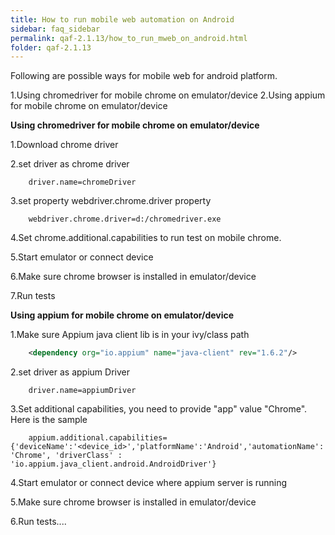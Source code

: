 ```yaml
---
title: How to run mobile web automation on Android
sidebar: faq_sidebar
permalink: qaf-2.1.13/how_to_run_mweb_on_android.html
folder: qaf-2.1.13
---
```


Following are possible ways for mobile web for android platform.

1.Using chromedriver for mobile chrome on emulator/device
2.Using appium for mobile chrome on  emulator/device


**Using chromedriver for  mobile chrome on  emulator/device**

1.Download chrome driver

2.set driver as chrome driver

```properties	
	driver.name=chromeDriver
```	
3.set property webdriver.chrome.driver property

```properties	
	webdriver.chrome.driver=d:/chromedriver.exe
```	

4.Set chrome.additional.capabilities to run test on mobile chrome.

5.Start emulator or connect device

6.Make sure chrome browser is installed in emulator/device

7.Run tests



**Using appium for  mobile chrome on  emulator/device**

1.Make sure Appium java client lib is in your ivy/class path

```xml	
    <dependency org="io.appium" name="java-client" rev="1.6.2"/>
```	
2.set driver as appium Driver

```properties
    driver.name=appiumDriver
```	
3.Set additional capabilities, you need to provide "app" value "Chrome". Here is the sample

```properties	
    appium.additional.capabilities={'deviceName':'<device_id>','platformName':'Android','automationName':'Appium','browserName': 'Chrome', 'driverClass' : 'io.appium.java_client.android.AndroidDriver'}
```	

4.Start emulator or connect device where appium server is running

5.Make sure chrome browser is installed in emulator/device

6.Run tests....

